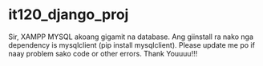 # it120_django_proj
Sir, XAMPP MYSQL akoang gigamit na database. Ang giinstall ra nako nga dependency is mysqlclient (pip install mysqlclient). Please update me po if naay problem sako code or other errors. Thank Youuuu!!!
